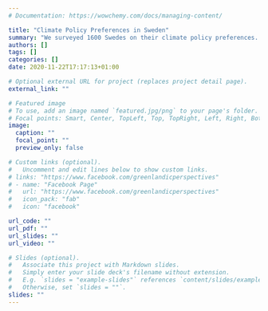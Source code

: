 ```yaml
---
# Documentation: https://wowchemy.com/docs/managing-content/

title: "Climate Policy Preferences in Sweden"
summary: "We surveyed 1600 Swedes on their climate policy preferences. Using experimental components, we elicit the causal effects of policy costs as well as future-orientedness on climate policy support."
authors: []
tags: []
categories: []
date: 2020-11-22T17:17:13+01:00

# Optional external URL for project (replaces project detail page).
external_link: ""

# Featured image
# To use, add an image named `featured.jpg/png` to your page's folder.
# Focal points: Smart, Center, TopLeft, Top, TopRight, Left, Right, BottomLeft, Bottom, BottomRight.
image:
  caption: ""
  focal_point: ""
  preview_only: false

# Custom links (optional).
#   Uncomment and edit lines below to show custom links.
# links: "https://www.facebook.com/greenlandicperspectives"
# - name: "Facebook Page"
#   url: "https://www.facebook.com/greenlandicperspectives"
#   icon_pack: "fab"
#   icon: "facebook"

url_code: ""
url_pdf: ""
url_slides: ""
url_video: ""

# Slides (optional).
#   Associate this project with Markdown slides.
#   Simply enter your slide deck's filename without extension.
#   E.g. `slides = "example-slides"` references `content/slides/example-slides.md`.
#   Otherwise, set `slides = ""`.
slides: ""
---
```

